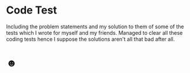 # Code Test
Including the problem statements and my solution to them of some of the tests which I wrote for myself and my friends. 
Managed to clear all these coding tests hence I suppose the solutions aren't all that bad after all. 
# &#9787;
